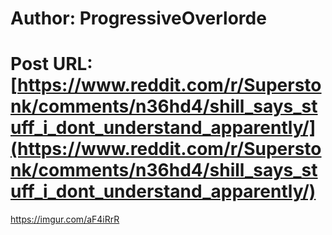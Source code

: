 # Author: ProgressiveOverlorde
# Post URL: [https://www.reddit.com/r/Superstonk/comments/n36hd4/shill_says_stuff_i_dont_understand_apparently/](https://www.reddit.com/r/Superstonk/comments/n36hd4/shill_says_stuff_i_dont_understand_apparently/)


https://imgur.com/aF4iRrR